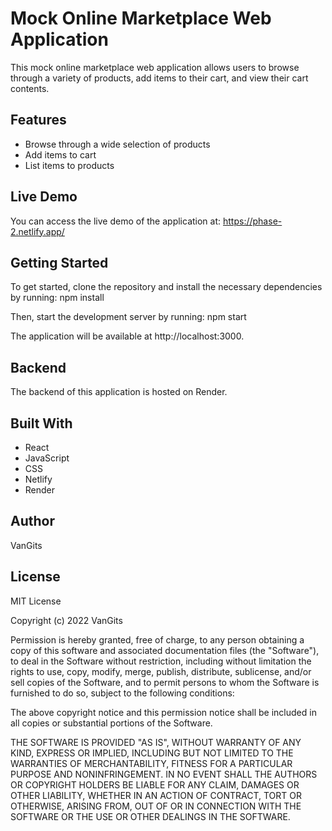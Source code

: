 # Mock Online Marketplace Web Application

This mock online marketplace web application allows users to browse through a variety of products, add items to their cart, and view their cart contents.

## Features
- Browse through a wide selection of products
- Add items to cart 
- List items to products 

## Live Demo

You can access the live demo of the application at: https://phase-2.netlify.app/

## Getting Started

To get started, clone the repository and install the necessary dependencies by running:
npm install


Then, start the development server by running:
npm start


The application will be available at http://localhost:3000.

## Backend

The backend of this application is hosted on Render.

## Built With
- React
- JavaScript
- CSS
- Netlify
- Render

## Author
VanGits

## License
MIT License

Copyright (c) 2022 VanGits

Permission is hereby granted, free of charge, to any person obtaining a copy
of this software and associated documentation files (the "Software"), to deal
in the Software without restriction, including without limitation the rights
to use, copy, modify, merge, publish, distribute, sublicense, and/or sell
copies of the Software, and to permit persons to whom the Software is
furnished to do so, subject to the following conditions:

The above copyright notice and this permission notice shall be included in all
copies or substantial portions of the Software.

THE SOFTWARE IS PROVIDED "AS IS", WITHOUT WARRANTY OF ANY KIND, EXPRESS OR
IMPLIED, INCLUDING BUT NOT LIMITED TO THE WARRANTIES OF MERCHANTABILITY,
FITNESS FOR A PARTICULAR PURPOSE AND NONINFRINGEMENT. IN NO EVENT SHALL THE
AUTHORS OR COPYRIGHT HOLDERS BE LIABLE FOR ANY CLAIM, DAMAGES OR OTHER
LIABILITY, WHETHER IN AN ACTION OF CONTRACT, TORT OR OTHERWISE, ARISING FROM,
OUT OF OR IN CONNECTION WITH THE SOFTWARE OR THE USE OR OTHER DEALINGS IN THE
SOFTWARE.
